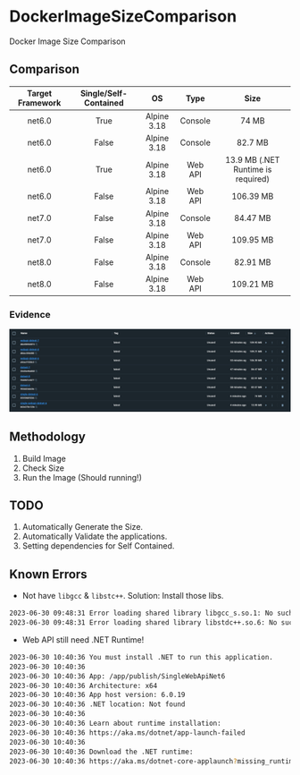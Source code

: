 # DockerImageSizeComparison

Docker Image Size Comparison

## Comparison

| Target Framework | Single/Self-Contained | OS | Type | Size |
|:----------------:|:---------------------:|:--:|:----:|:----:|
| net6.0 | True | Alpine 3.18 | Console | 74 MB |
| net6.0 | False | Alpine 3.18 | Console | 82.7 MB |
| net6.0 | True | Alpine 3.18 | Web API | 13.9 MB (.NET Runtime is required) |
| net6.0 | False | Alpine 3.18 | Web API | 106.39 MB |
| net7.0 | False | Alpine 3.18 | Console | 84.47 MB |
| net7.0 | False | Alpine 3.18 | Web API | 109.95 MB |
| net8.0 | False | Alpine 3.18 | Console | 82.91 MB |
| net8.0 | False | Alpine 3.18 | Web API | 109.21 MB |

### Evidence

![Evidence](./doc/take-30-6-2023.png)

## Methodology

1. Build Image
2. Check Size
3. Run the Image (Should running!)

## TODO

1. Automatically Generate the Size.
2. Automatically Validate the applications.
3. Setting dependencies for Self Contained.

## Known Errors

* Not have `libgcc` & `libstc++`. Solution: Install those libs.

```bash
2023-06-30 09:48:31 Error loading shared library libgcc_s.so.1: No such file or directory (needed by ./SingleConsoleNet6)
2023-06-30 09:48:31 Error loading shared library libstdc++.so.6: No such file or directory (needed by ./SingleConsoleNet6)
```

* Web API still need .NET Runtime!

```bash
2023-06-30 10:40:36 You must install .NET to run this application.
2023-06-30 10:40:36 
2023-06-30 10:40:36 App: /app/publish/SingleWebApiNet6
2023-06-30 10:40:36 Architecture: x64
2023-06-30 10:40:36 App host version: 6.0.19
2023-06-30 10:40:36 .NET location: Not found
2023-06-30 10:40:36 
2023-06-30 10:40:36 Learn about runtime installation:
2023-06-30 10:40:36 https://aka.ms/dotnet/app-launch-failed
2023-06-30 10:40:36 
2023-06-30 10:40:36 Download the .NET runtime:
2023-06-30 10:40:36 https://aka.ms/dotnet-core-applaunch?missing_runtime=true&arch=x64&rid=alpine.3.18-x64&apphost_version=6.0.19
```